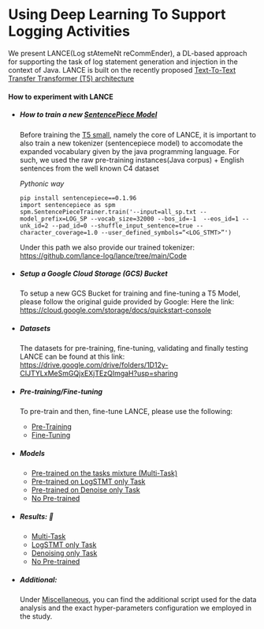 # Using Deep Learning To Support Logging Activities

We present LANCE(Log stAtemeNt reCommEnder), a DL-based approach for supporting the task of log statement generation and injection in the context of Java. LANCE is built on the recently proposed  <a href="https://github.com/google-research/text-to-text-transfer-transformer">Text-To-Text Transfer Transformer (T5) architecture</a>


#### How to experiment with LANCE


*  ##### How to train a new <a href='https://github.com/google/sentencepiece/blob/master/python/README.md'>SentencePiece Model</a>

   Before training the [T5 small](https://github.com/google-research/text-to-text-transfer-transformer), namely the core of LANCE, it is important to also train a      new tokenizer (sentencepiece model) to accomodate the expanded vocabulary given by the java programming language. For such, we used the raw pre-training instances(Java corpus) + English sentences from the well known C4 dataset

    *Pythonic way*

    ```
    pip install sentencepiece==0.1.96
    import sentencepiece as spm
    spm.SentencePieceTrainer.train('--input=all_sp.txt --model_prefix=LOG_SP --vocab_size=32000 --bos_id=-1  --eos_id=1 --unk_id=2 --pad_id=0 --shuffle_input_sentence=true --character_coverage=1.0 --user_defined_symbols=“<LOG_STMT>”') 
    ```

    Under this path we also provide our trained tokenizer: https://github.com/lance-log/lance/tree/main/Code

* ##### Setup a Google Cloud Storage (GCS) Bucket
    To setup a new GCS Bucket for training and fine-tuning a T5 Model, please follow the original guide provided by Google: Here the link: https://cloud.google.com/storage/docs/quickstart-console


* ##### Datasets

    The datasets for pre-training, fine-tuning, validating and finally testing LANCE can be found at this link: https://drive.google.com/drive/folders/1D12y-CIJTYLxMeSmGQjxEXjTEzQImgaH?usp=sharing

* ##### Pre-training/Fine-tuning 
  
    To pre-train and then, fine-tune LANCE, please use the following:
    - <a href ='https://github.com/lance-log/lance/blob/main/Code/Pre-training/Pre_training.ipynb'>Pre-Training</a> 
    -  <a href ='https://github.com/lance-log/lance/blob/main/Code/Fine-tuning/Fine_Tuning.ipynb'>Fine-Tuning</a> 



* ##### Models
  * <a href="https://drive.google.com/drive/folders/1vqNozabCLoAgIG8qJJ6qs0W8s77-FrPc?usp=sharing">Pre-trained on the tasks mixture (Multi-Task)</a>
  * <a href="https://drive.google.com/drive/folders/15Wx9dBlqQxV1zFeHl_uh2JoRBZ9oPt4l?usp=sharing">Pre-trained on LogSTMT only Task</a>
  * <a href="https://drive.google.com/drive/folders/1CU_rS-BX9BchUhQEbis4CYH2w6syJ6i2?usp=sharing">Pre-trained on Denoise only Task</a>
  * <a href="https://drive.google.com/drive/folders/1SjIdfQUDPH5NI5KseHypkln0yiYN8-Jr?usp=sharing">No Pre-trained</a>
  
* ##### Results:  :open_file_folder: 
    * <a href='https://drive.google.com/drive/folders/1Kutaau3q5vPP3phaWtdmouZ5bvHHipwM?usp=sharing'>Multi-Task</a>
    * <a href="https://drive.google.com/drive/folders/1cPJElLO_C1MoPp0dWAlmPX77CMNW0SAP?usp=sharing">LogSTMT only Task</a>
    * <a href="https://drive.google.com/drive/folders/1Ea4WxrdxD4nPOeOLsoSonM7NYqKe-Snn?usp=sharing">Denoising only Task</a>
    * <a href="https://drive.google.com/drive/folders/1FRERpcgcEdG6b7Cp4WpURbZR3TGtGa6I?usp=sharing">No Pre-trained</a>


* ##### Additional:
    Under <a href='https://github.com/lance-log/lance/tree/main/Miscellaneous'>Miscellaneous</a>, you can find the additional script used for the data analysis and the exact hyper-parameters configuration we employed in the study.





    

